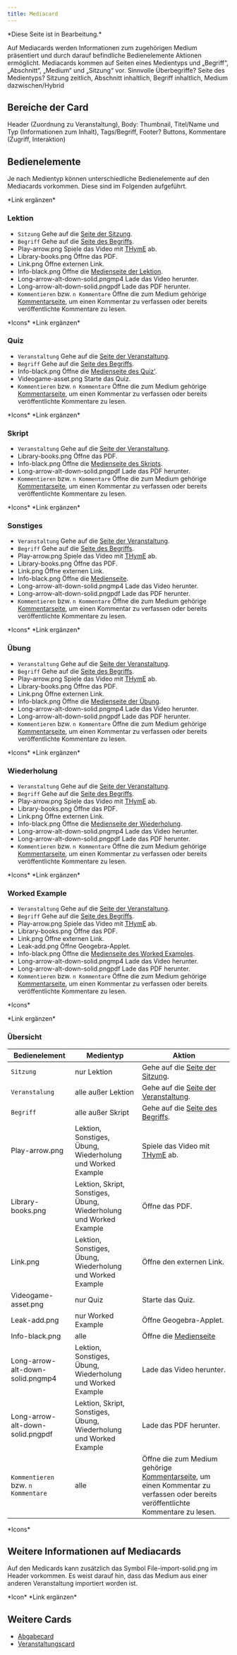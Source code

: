 ```yaml
---
title: Mediacard
---
```


\*Diese Seite ist in Bearbeitung.\*

Auf Mediacards werden Informationen zum zugehörigen Medium präsentiert und durch darauf befindliche Bedienelemente Aktionen ermöglicht. Mediacards kommen auf Seiten eines Medientyps und „Begriff“, „Abschnitt“, „Medium“ und „Sitzung“ vor. Sinnvolle Überbegriffe? Seite des Medientyps? Sitzung zeitlich, Abschnitt inhaltlich, Begriff inhaltlich, Medium dazwischen/Hybrid

## Bereiche der Card
Header (Zuordnung zu Veranstaltung), Body: Thumbnail, Titel/Name und Typ (Informationen zum Inhalt), Tags/Begriff, Footer? Buttons, Kommentare (Zugriff, Interaktion)

## Bedienelemente
Je nach Medientyp können unterschiedliche Bedienelemente auf den Mediacards vorkommen. Diese sind im Folgenden aufgeführt.

\*Link ergänzen\*

### Lektion
* `Sitzung` Gehe auf die [Seite der Sitzung](session.md).
* `Begriff` Gehe auf die [Seite des Begriffs](tag.md).
* Play-arrow.png Spiele das Video mit [THymE](thyme.md) ab.
* Library-books.png Öffne das PDF.
* Link.png Öffne externen Link.
* Info-black.png Öffne die [Medienseite der Lektion](medium.md).
* Long-arrow-alt-down-solid.pngmp4 Lade das Video herunter.
* Long-arrow-alt-down-solid.pngpdf Lade das PDF herunter.
* `Kommentieren` bzw. `n Kommentare` Öffne die zum Medium gehörige [Kommentarseite](comments-media.md), um einen Kommentar zu verfassen oder bereits veröffentlichte Kommentare zu lesen.

\*Icons\*
\*Link ergänzen\*

### Quiz
* `Veranstaltung` Gehe auf die [Seite der Veranstaltung](event-series.md).
* `Begriff` Gehe auf die [Seite des Begriffs](tag.md).
* Info-black.png Öffne die [Medienseite des Quiz'](medium.md).
* Videogame-asset.png Starte das Quiz.
* `Kommentieren` bzw. `n Kommentare` Öffne die zum Medium gehörige [Kommentarseite](comments-media.md), um einen Kommentar zu verfassen oder bereits veröffentlichte Kommentare zu lesen.

\*Icons\*
\*Link ergänzen\*

### Skript
* `Veranstaltung` Gehe auf die [Seite der Veranstaltung](event-series.md).
* Library-books.png Öffne das PDF.
* Info-black.png Öffne die [Medienseite des Skripts](medium.md).
* Long-arrow-alt-down-solid.pngpdf Lade das PDF herunter.
* `Kommentieren` bzw. `n Kommentare` Öffne die zum Medium gehörige [Kommentarseite](comments-media.md), um einen Kommentar zu verfassen oder bereits veröffentlichte Kommentare zu lesen.

\*Icons\*
\*Link ergänzen\*

### Sonstiges
* `Veranstaltung` Gehe auf die [Seite der Veranstaltung](event-series.md).
* `Begriff` Gehe auf die [Seite des Begriffs](tag.md).
* Play-arrow.png Spiele das Video mit [THymE](thyme.md) ab.
* Library-books.png Öffne das PDF.
* Link.png Öffne externen Link.
* Info-black.png Öffne die [Medienseite](medium.md).
* Long-arrow-alt-down-solid.pngmp4 Lade das Video herunter.
* Long-arrow-alt-down-solid.pngpdf Lade das PDF herunter.
* `Kommentieren` bzw. `n Kommentare` Öffne die zum Medium gehörige [Kommentarseite](comments-media.md), um einen Kommentar zu verfassen oder bereits veröffentlichte Kommentare zu lesen.

\*Icons\*
\*Link ergänzen\*

### Übung
* `Veranstaltung` Gehe auf die [Seite der Veranstaltung](event-series.md).
* `Begriff` Gehe auf die [Seite des Begriffs](tag.md).
* Play-arrow.png Spiele das Video mit [THymE](thyme.md) ab.
* Library-books.png Öffne das PDF.
* Link.png Öffne externen Link.
* Info-black.png Öffne die [Medienseite der Übung](medium.md).
* Long-arrow-alt-down-solid.pngmp4 Lade das Video herunter.
* Long-arrow-alt-down-solid.pngpdf Lade das PDF herunter.
* `Kommentieren` bzw. `n Kommentare` Öffne die zum Medium gehörige [Kommentarseite](comments-media.md), um einen Kommentar zu verfassen oder bereits veröffentlichte Kommentare zu lesen.

\*Icons\*
\*Link ergänzen\*

### Wiederholung
* `Veranstaltung` Gehe auf die [Seite der Veranstaltung](event-series.md).
* `Begriff` Gehe auf die [Seite des Begriffs](tag.md).
* Play-arrow.png Spiele das Video mit [THymE](thyme.md) ab.
* Library-books.png Öffne das PDF.
* Link.png Öffne externen Link.
* Info-black.png Öffne die [Medienseite der Wiederholung](medium.md).
* Long-arrow-alt-down-solid.pngmp4 Lade das Video herunter.
* Long-arrow-alt-down-solid.pngpdf Lade das PDF herunter.
* `Kommentieren` bzw. `n Kommentare` Öffne die zum Medium gehörige [Kommentarseite](comments-media.md), um einen Kommentar zu verfassen oder bereits veröffentlichte Kommentare zu lesen.

\*Icons\*
\*Link ergänzen\*

### Worked Example
* `Veranstaltung` Gehe auf die [Seite der Veranstaltung](event-series.md).
* `Begriff` Gehe auf die [Seite des Begriffs](tag.md).
* Play-arrow.png Spiele das Video mit [THymE](thyme.md) ab.
* Library-books.png Öffne das PDF.
* Link.png Öffne externen Link.
* Leak-add.png Öffne Geogebra-Applet.
* Info-black.png Öffne die [Medienseite des Worked Examples](medium.md).
* Long-arrow-alt-down-solid.pngmp4 Lade das Video herunter.
* Long-arrow-alt-down-solid.pngpdf Lade das PDF herunter.
* `Kommentieren` bzw. `n Kommentare` Öffne die zum Medium gehörige [Kommentarseite](comments-media.md), um einen Kommentar zu verfassen oder bereits veröffentlichte Kommentare zu lesen.

\*Icons\*

\*Link ergänzen\*

### Übersicht
Bedienelement | Medientyp | Aktion
------------- | --------- | ------
`Sitzung` | nur Lektion | Gehe auf die [Seite der Sitzung](session.md).
`Veranstalung` | alle außer Lektion | Gehe auf die [Seite der Veranstaltung](event-series.md).
`Begriff` | alle außer Skript | Gehe auf die [Seite des Begriffs](tag.md).
Play-arrow.png | Lektion, Sonstiges, Übung, Wiederholung und Worked Example | Spiele das Video mit [THymE](thyme.md) ab.
Library-books.png | Lektion, Skript, Sonstiges, Übung, Wiederholung und Worked Example | Öffne das PDF.
Link.png | Lektion, Sonstiges, Übung, Wiederholung und Worked Example | Öffne den externen Link.
Videogame-asset.png | nur Quiz | Starte das Quiz.
Leak-add.png | nur Worked Example | Öffne Geogebra-Applet.
Info-black.png | alle | Öffne die [Medienseite](medium.md)
Long-arrow-alt-down-solid.pngmp4 | Lektion, Sonstiges, Übung, Wiederholung und Worked Example | Lade das Video herunter.
Long-arrow-alt-down-solid.pngpdf | Lektion, Skript, Sonstiges, Übung, Wiederholung und Worked Example | Lade das PDF herunter.
`Kommentieren` bzw. `n Kommentare` | alle | Öffne die zum Medium gehörige [Kommentarseite](comments-media.md), um einen Kommentar zu verfassen oder bereits veröffentlichte Kommentare zu lesen.

\*Icons\*

## Weitere Informationen auf Mediacards
Auf den Medicards kann zusätzlich das Symbol File-import-solid.png im Header vorkommen. Es weist darauf hin, dass das Medium aus einer anderen Veranstaltung importiert worden ist.

\*Icon\*
\*Link ergänzen\*

## Weitere Cards
* [Abgabecard](submission-card.md)
* [Veranstaltungscard](event-series-card.md)
